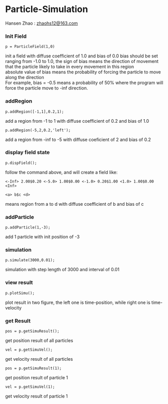 # Particle-Simulation
Hansen Zhao : zhaohs12@163.com

### Init Field
```
p = ParticleField(1,0)  
```
init a field with diffuse coefficient of 1.0 and bias of 0.0
bias should be set ranging from -1.0 to 1.0, the sign of bias means the direction of movement that the particle likely to take in every movement in this region  
absolute value of bias means the probability of forcing the particle to move along the direction  
For example, bias = -0.5 means a probability of 50% where the program will force the particle move to -inf direction.

### addRegion
```
p.addRegion([-1,1],0.2,1);  
```
add a region from -1 to 1 with diffuse coefficient of 0.2 and bias of 1.0
```
p.addRegion(-5,2,0.2,'left'); 
```
add a region from -inf to -5 with diffuse coeficient of 2 and bias of 0.2

### display field state
```
p.dispField();  
```
follow the command above, and will create a field like:  
```
<-Inf> 2.00$0.20 <-5.0> 1.00$0.00 <-1.0> 0.20$1.00 <1.0> 1.00$0.00 <Inf>  
```
```
<a> b$c <d>  
```
means region from a to d with diffuse coefficient of b and bias of c

### addParticle
```
p.addParticle(1,-3);  
```
add 1 particle with init position of -3

### simulation
```
p.simulate(3000,0.01);  
```
simulation with step length of 3000 and interval of 0.01

### view result
```
p.plotSimu();  
```
plot result in two figure, the left one is time-position, while right one is time-velocity

### get Result
```
pos = p.getSimuResult();  
```
get position result of all particles
```
vel = p.getSimuVel();  
```
get velocity result of all particles
```
pos = p.getSimuResult(1);  
```
get position result of particle 1
```
vel = p.getSimuVel(1);  
```
get velocity result of particle 1

